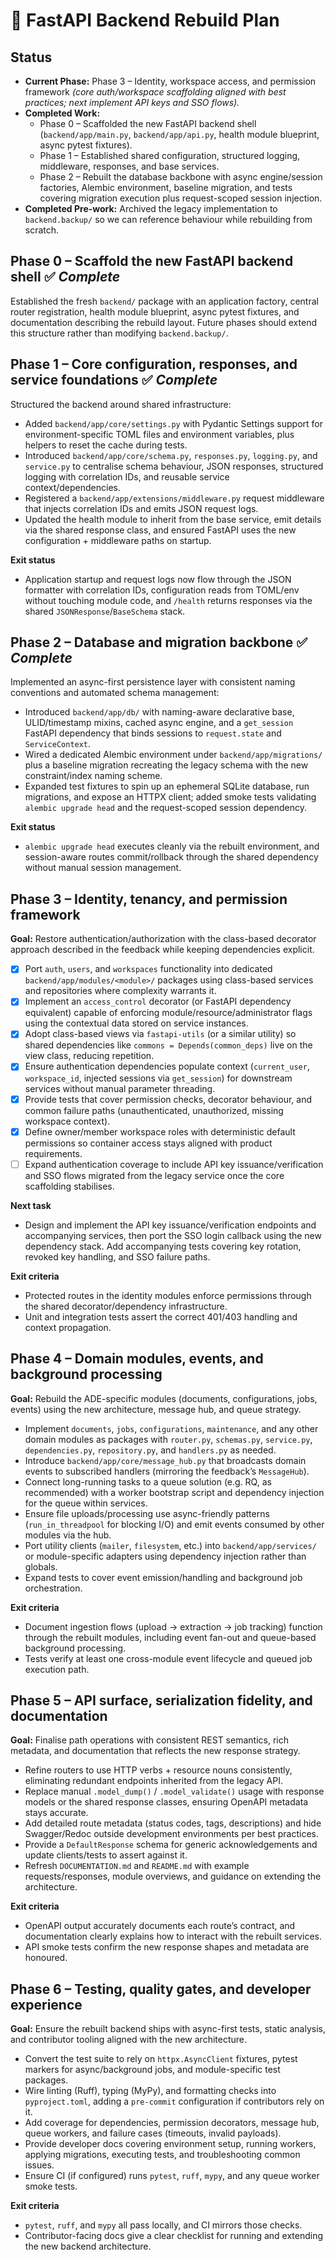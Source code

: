 # 🚧 FastAPI Backend Rebuild Plan

## Status
- **Current Phase:** Phase 3 – Identity, workspace access, and permission framework *(core auth/workspace scaffolding aligned with best practices; next implement API keys and SSO flows).*
- **Completed Work:**
  - Phase 0 – Scaffolded the new FastAPI backend shell (`backend/app/main.py`, `backend/app/api.py`, health module blueprint, async pytest fixtures).
  - Phase 1 – Established shared configuration, structured logging, middleware, responses, and base services.
  - Phase 2 – Rebuilt the database backbone with async engine/session factories, Alembic environment, baseline migration, and tests covering migration execution plus request-scoped session injection.
- **Completed Pre-work:** Archived the legacy implementation to `backend.backup/` so we can reference behaviour while rebuilding from scratch.

## Phase 0 – Scaffold the new FastAPI backend shell ✅ *Complete*
Established the fresh `backend/` package with an application factory, central router registration, health module blueprint, async pytest fixtures, and documentation describing the rebuild layout. Future phases should extend this structure rather than modifying `backend.backup/`.

## Phase 1 – Core configuration, responses, and service foundations ✅ *Complete*
Structured the backend around shared infrastructure:

- Added `backend/app/core/settings.py` with Pydantic Settings support for environment-specific TOML files and environment variables, plus helpers to reset the cache during tests.
- Introduced `backend/app/core/schema.py`, `responses.py`, `logging.py`, and `service.py` to centralise schema behaviour, JSON responses, structured logging with correlation IDs, and reusable service context/dependencies.
- Registered a `backend/app/extensions/middleware.py` request middleware that injects correlation IDs and emits JSON request logs.
- Updated the health module to inherit from the base service, emit details via the shared response class, and ensured FastAPI uses the new configuration + middleware paths on startup.

**Exit status**
- Application startup and request logs now flow through the JSON formatter with correlation IDs, configuration reads from TOML/env without touching module code, and `/health` returns responses via the shared `JSONResponse`/`BaseSchema` stack.

## Phase 2 – Database and migration backbone ✅ *Complete*
Implemented an async-first persistence layer with consistent naming conventions and automated schema management:

- Introduced `backend/app/db/` with naming-aware declarative base, ULID/timestamp mixins, cached async engine, and a `get_session` FastAPI dependency that binds sessions to `request.state` and `ServiceContext`.
- Wired a dedicated Alembic environment under `backend/app/migrations/` plus a baseline migration recreating the legacy schema with the new constraint/index naming scheme.
- Expanded test fixtures to spin up an ephemeral SQLite database, run migrations, and expose an HTTPX client; added smoke tests validating `alembic upgrade head` and the request-scoped session dependency.

**Exit status**
- `alembic upgrade head` executes cleanly via the rebuilt environment, and session-aware routes commit/rollback through the shared dependency without manual session management.

## Phase 3 – Identity, tenancy, and permission framework
**Goal:** Restore authentication/authorization with the class-based decorator approach described in the feedback while keeping dependencies explicit.

- [x] Port `auth`, `users`, and `workspaces` functionality into dedicated `backend/app/modules/<module>/` packages using class-based services and repositories where complexity warrants it.
- [x] Implement an `access_control` decorator (or FastAPI dependency equivalent) capable of enforcing module/resource/administrator flags using the contextual data stored on service instances.
- [x] Adopt class-based views via `fastapi-utils` (or a similar utility) so shared dependencies like `commons = Depends(common_deps)` live on the view class, reducing repetition.
- [x] Ensure authentication dependencies populate context (`current_user`, `workspace_id`, injected sessions via `get_session`) for downstream services without manual parameter threading.
- [x] Provide tests that cover permission checks, decorator behaviour, and common failure paths (unauthenticated, unauthorized, missing workspace context).
- [x] Define owner/member workspace roles with deterministic default permissions so container access stays aligned with product requirements.
- [ ] Expand authentication coverage to include API key issuance/verification and SSO flows migrated from the legacy service once the core scaffolding stabilises.

**Next task**

- Design and implement the API key issuance/verification endpoints and accompanying services, then port the SSO login callback using the new dependency stack. Add accompanying tests covering key rotation, revoked key handling, and SSO failure paths.

**Exit criteria**
- Protected routes in the identity modules enforce permissions through the shared decorator/dependency infrastructure.
- Unit and integration tests assert the correct 401/403 handling and context propagation.

## Phase 4 – Domain modules, events, and background processing
**Goal:** Rebuild the ADE-specific modules (documents, configurations, jobs, events) using the new architecture, message hub, and queue strategy.

- Implement `documents`, `jobs`, `configurations`, `maintenance`, and any other domain modules as packages with `router.py`, `schemas.py`, `service.py`, `dependencies.py`, `repository.py`, and `handlers.py` as needed.
- Introduce `backend/app/core/message_hub.py` that broadcasts domain events to subscribed handlers (mirroring the feedback’s `MessageHub`).
- Connect long-running tasks to a queue solution (e.g. RQ, as recommended) with a worker bootstrap script and dependency injection for the queue within services.
- Ensure file uploads/processing use async-friendly patterns (`run_in_threadpool` for blocking I/O) and emit events consumed by other modules via the hub.
- Port utility clients (`mailer`, `filesystem`, etc.) into `backend/app/services/` or module-specific adapters using dependency injection rather than globals.
- Expand tests to cover event emission/handling and background job orchestration.

**Exit criteria**
- Document ingestion flows (upload → extraction → job tracking) function through the rebuilt modules, including event fan-out and queue-based background processing.
- Tests verify at least one cross-module event lifecycle and queued job execution path.

## Phase 5 – API surface, serialization fidelity, and documentation
**Goal:** Finalise path operations with consistent REST semantics, rich metadata, and documentation that reflects the new response strategy.

- Refine routers to use HTTP verbs + resource nouns consistently, eliminating redundant endpoints inherited from the legacy API.
- Replace manual `.model_dump()` / `.model_validate()` usage with response models or the shared response classes, ensuring OpenAPI metadata stays accurate.
- Add detailed route metadata (status codes, tags, descriptions) and hide Swagger/Redoc outside development environments per best practices.
- Provide a `DefaultResponse` schema for generic acknowledgements and update clients/tests to assert against it.
- Refresh `DOCUMENTATION.md` and `README.md` with example requests/responses, module overviews, and guidance on extending the architecture.

**Exit criteria**
- OpenAPI output accurately documents each route’s contract, and documentation clearly explains how to interact with the rebuilt services.
- API smoke tests confirm the new response shapes and metadata are honoured.

## Phase 6 – Testing, quality gates, and developer experience
**Goal:** Ensure the rebuilt backend ships with async-first tests, static analysis, and contributor tooling aligned with the new architecture.

- Convert the test suite to rely on `httpx.AsyncClient` fixtures, pytest markers for async/background jobs, and module-specific test packages.
- Wire linting (Ruff), typing (MyPy), and formatting checks into `pyproject.toml`, adding a `pre-commit` configuration if contributors rely on it.
- Add coverage for dependencies, permission decorators, message hub, queue workers, and failure cases (timeouts, invalid payloads).
- Provide developer docs covering environment setup, running workers, applying migrations, executing tests, and troubleshooting common issues.
- Ensure CI (if configured) runs `pytest`, `ruff`, `mypy`, and any queue worker smoke tests.

**Exit criteria**
- `pytest`, `ruff`, and `mypy` all pass locally, and CI mirrors those checks.
- Contributor-facing docs give a clear checklist for running and extending the new backend architecture.
